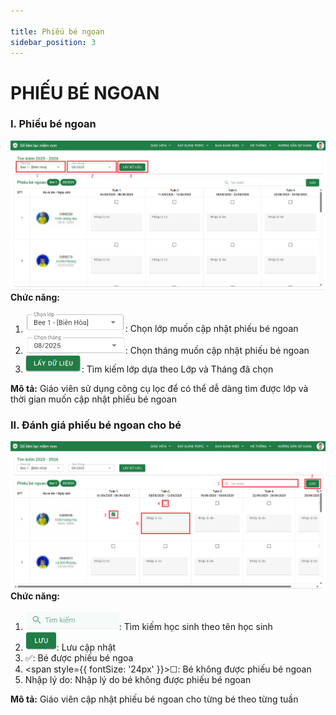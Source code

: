```yaml
---

title: Phiếu bé ngoan
sidebar_position: 3
---
```


# PHIẾU BÉ NGOAN

### I. Phiếu bé ngoan
![Phiếu bé ngoan](/img/giao-vien/phieu-be-ngoan/phieu-be-ngoan.png)  
__Chức năng:__ 
1. <img src="/img/chung/chon-lop.png" alt="Chọn lớp" width="160" />: Chọn lớp muốn cập nhật phiếu bé ngoan 
2. <img src="/img/giao-vien/phieu-be-ngoan/chon-thang.png" alt="Chọn tháng" width="160" />: Chọn tháng muốn cập nhật phiếu bé ngoan 
3. <img src="/img/giao-vien/phieu-be-ngoan/lay-du-lieu.png" alt="Lấy dữ liệu" width="90" />: Tìm kiếm lớp dựa theo Lớp và Tháng đã chọn  

__Mô tả:__ Giáo viên sử dụng công cụ lọc để có thể dễ dàng tìm được lớp và thời gian 
muốn cập nhật phiếu bé ngoan  

### II. Đánh giá phiếu bé ngoan cho bé 
![Phiếu bé ngoan](/img/giao-vien/phieu-be-ngoan/danh-gia-phieu-be-ngoan.png)  
__Chức năng:__  
1. <img src="/img/chung/tim-kiem.png" alt="Tìm kiếm" width="150" />: Tìm kiếm học sinh theo tên học sinh
2. <img src="/img/giao-vien/phieu-be-ngoan/luu.png" alt="Lưu" width="50" />: Lưu cập nhật 
3. ✅: Bé được phiếu bé ngoa
4. <span style={{ fontSize: '24px' }}>☐</span>: Bé không được phiếu bé ngoan  
5. Nhập lý do: Nhập lý do bé không được phiếu bé ngoan

__Mô tả:__ Giáo viên cập nhật phiếu bé ngoan cho từng bé theo từng tuần 
